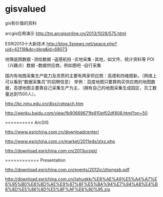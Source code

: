 gisvalued
=========

gis有价值的资料

arcgis应用演示
http://tm.arcgisonline.cn/2013/1028/575.html

ESRI2013十大新技术
http://blog.3snews.net/space.php?uid=42118&do=blog&id=68073


地理底图数据
-测绘数据
-遥感航拍
-实地采集
-其他，如文件、统计资料等
POI（兴趣点）数据
-数据供应商，例如图吧
-自行采集

国内有地图采集生产能力及资质的主要有两家供应商：高德和四维图新。（网络上可以看到“数据采集员”的招聘信息）
举例：百度地图只要靠购买供应商的地图数据，高德地图主要靠自己采集生产为主，（拥有自己的地图采集生成园区，员工数量达到1500人）。

http://kc.njnu.edu.cn/dlxx/ceteach.htm

http://wenku.baidu.com/view/fb90669671fe910ef02df808.html?pn=50

==========
ArcGIS

http://www.esrichina.com.cn/downloadcenter/

http://www.esrichina.com.cn/market/2011eds/zlxz.php

http://download.esrichina.com.cn/2013ucppt/

============
Presentation

http://download.esrichina.com.cn/events/2012ic/zhongsb.pdf

http://download.esrichina.com.cn/jishugkk/%E8%AE%A9%E5%A4%A7%E6%95%B0%E6%8D%AE%E9%87%8F%E5%BA%94%E7%94%A8%E4%B8%8D%E5%86%8D%E5%8F%AF%E6%80%95.zip

